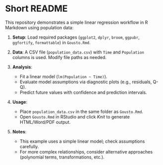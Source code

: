 # Short README

This repository demonstrates a simple linear regression workflow in R Markdown using population data:

1. **Setup**: Load required packages (`ggplot2`, `dplyr`, `broom`, `ggpubr`, `ggfortify`, `formattable`) in `Gousto.Rmd`.

2. **Data**: A CSV file (`population_data.csv`) with `Time` and `Population` columns is used. Modify file paths as needed.

3. **Analysis**:  
   - Fit a linear model (`lm(Population ~ Time)`).  
   - Evaluate model assumptions via diagnostic plots (e.g., residuals, Q-Q).  
   - Predict future values with confidence and prediction intervals.

4. **Usage**:  
   - Place `population_data.csv` in the same folder as `Gousto.Rmd`.  
   - Open `Gousto.Rmd` in RStudio and click *Knit* to generate HTML/Word/PDF output.

5. **Notes**:  
   - This example uses a simple linear model; check assumptions carefully.  
   - For more complex relationships, consider alternative approaches (polynomial terms, transformations, etc.).
